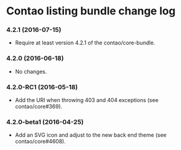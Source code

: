 # Contao listing bundle change log

### 4.2.1 (2016-07-15)

 * Require at least version 4.2.1 of the contao/core-bundle.

### 4.2.0 (2016-06-18)

 * No changes.

### 4.2.0-RC1 (2016-05-18)

 * Add the URI when throwing 403 and 404 exceptions (see contao/core#369).

### 4.2.0-beta1 (2016-04-25)

 * Add an SVG icon and adjust to the new back end theme (see contao/core#4608).

